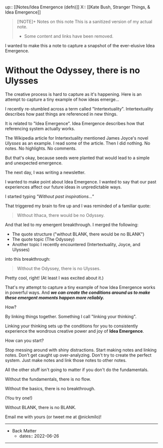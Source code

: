 up:: [[Notes/Idea Emergence (defn)]]
X:: [[Kate Bush, Stranger Things, & Idea Emergence]]

> [!NOTE]+ Notes on this note
> This is a sanitized version of my actual note. 
> - Some content and links have been removed.

I wanted to make this a note to capture a snapshot of the ever-elusive Idea Emergence. 

# Without the Odyssey, there is no Ulysses
The creative process is hard to capture as it's happening. Here is an attempt to capture
a tiny example of how ideas emerge...

I recently re-stumbled across a term called "Intertextuality". Intertextuality describes how past things are referenced in new things. 

It is related to "Idea Emergence". Idea Emergence describes how that referencing system actually works. 

The Wikipedia article for Intertextuality mentioned James Joyce's novel *Ulysses* as an example. I read some of the article. Then I did nothing. No notes. No highlights. No comments. 

But that's okay, because seeds were planted that would lead to a simple and unexpected emergence.

The next day, I was writing a newsletter. 

I wanted to make point about Idea Emergence. I wanted to say that our past experiences affect our future ideas in unpredictable ways. 

I started typing *"Without past inspirations..."*

That triggered my brain to fire up and I was reminded of a familiar quote:

> Without Ithaca, there would be no Odyssey.

And that led to my emergent breakthrough. I merged the following:

- The quote structure ("without BLANK, there would be no BLANK")
- The quote topic (The Odyssey)
- Another topic I recently encountered (Intertextuality, Joyce, and Ulysses)

into this breakthrough:

> Without the Odyssey, there is no Ulysses.

Pretty cool, right! (At least I was excited about it.)

That's my attempt to capture a tiny example of how Idea Emergence works in powerful ways. And ***we can create the conditions around us to make these emergent moments happen more reliably.*** 

How?

By linking things together. Something I call "linking your thinking". 

Linking your thinking sets up the conditions for you to consistently experience the wondrous creative power and joy of **Idea Emergence**.

How can you start?

Stop messing around with shiny distractions. Start making notes and linking notes. Don't get caught up over-analyzing. Don't try to create the perfect system. Just make notes and link those notes to other notes. 

All the other stuff isn't going to matter if you don't do the fundamentals. 

Without the fundamentals, there is no flow.

Without the basics, there is no breakthrough.

(You try one!)

Without BLANK, there is no BLANK.

Email me with yours (or tweet me at @nickmilo)!

---

- Back Matter
	- dates:: 2022-06-26

---
